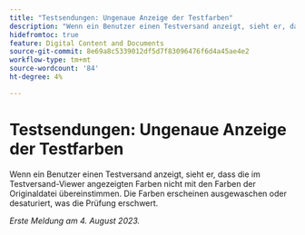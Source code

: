```yaml
---
title: "Testsendungen: Ungenaue Anzeige der Testfarben"
description: "Wenn ein Benutzer einen Testversand anzeigt, sieht er, dass die im Testversand-Viewer angezeigten Farben nicht mit den Farben der Originaldatei übereinstimmen. Die Farben erscheinen ausgewaschen oder desaturiert, was die Prüfung erschwert."
hidefromtoc: true
feature: Digital Content and Documents
source-git-commit: 8e69a8c5339012df5d7f83096476f6d4a45ae4e2
workflow-type: tm+mt
source-wordcount: '84'
ht-degree: 4%

---
```



# Testsendungen: Ungenaue Anzeige der Testfarben

<!--WF and WFP TOCs-->

Wenn ein Benutzer einen Testversand anzeigt, sieht er, dass die im Testversand-Viewer angezeigten Farben nicht mit den Farben der Originaldatei übereinstimmen. Die Farben erscheinen ausgewaschen oder desaturiert, was die Prüfung erschwert.

_Erste Meldung am 4. August 2023._

